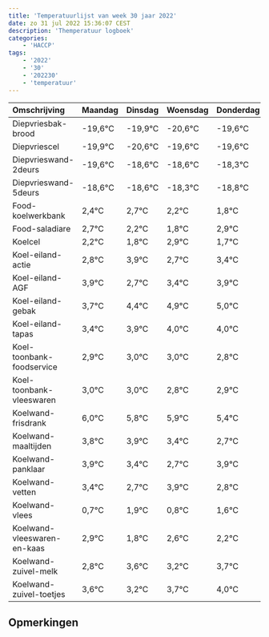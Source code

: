 ```yaml
---
title: 'Temperatuurlijst van week 30 jaar 2022'
date: zo 31 jul 2022 15:36:07 CEST
description: 'Themperatuur logboek'
categories:
    - 'HACCP'
tags:
    - '2022'
    - '30'
    - '202230'
    - 'temperatuur'
---
```

|Omschrijving|Maandag|Dinsdag|Woensdag|Donderdag|Vrijdag|Zaterdag|Zondag|
|:---|:---|:---|:---|:---|:---|:---|:---|
|Diepvriesbak-brood|-19,6°C|-19,9°C|-20,6°C|-19,6°C|-19,6°C|-19,3°C|-19,8°C|
|Diepvriescel|-19,9°C|-20,6°C|-19,6°C|-19,6°C|-19,3°C|-19,8°C|-20,2°C|
|Diepvrieswand-2deurs|-19,6°C|-18,6°C|-18,6°C|-18,3°C|-18,8°C|-19,2°C|-18,1°C|
|Diepvrieswand-5deurs|-18,6°C|-18,6°C|-18,3°C|-18,8°C|-19,2°C|-18,1°C|-19,3°C|
|Food-koelwerkbank|2,4°C|2,7°C|2,2°C|1,8°C|2,9°C|1,7°C|2,4°C|
|Food-saladiare|2,7°C|2,2°C|1,8°C|2,9°C|1,7°C|2,4°C|2,9°C|
|Koelcel|2,2°C|1,8°C|2,9°C|1,7°C|2,4°C|2,9°C|3,0°C|
|Koel-eiland-actie|2,8°C|3,9°C|2,7°C|3,4°C|3,9°C|4,0°C|4,0°C|
|Koel-eiland-AGF|3,9°C|2,7°C|3,4°C|3,9°C|4,0°C|4,0°C|3,8°C|
|Koel-eiland-gebak|3,7°C|4,4°C|4,9°C|5,0°C|5,0°C|4,8°C|4,9°C|
|Koel-eiland-tapas|3,4°C|3,9°C|4,0°C|4,0°C|3,8°C|3,9°C|3,4°C|
|Koel-toonbank-foodservice|2,9°C|3,0°C|3,0°C|2,8°C|2,9°C|2,4°C|1,7°C|
|Koel-toonbank-vleeswaren|3,0°C|3,0°C|2,8°C|2,9°C|2,4°C|1,7°C|2,9°C|
|Koelwand-frisdrank|6,0°C|5,8°C|5,9°C|5,4°C|4,7°C|5,9°C|4,8°C|
|Koelwand-maaltijden|3,8°C|3,9°C|3,4°C|2,7°C|3,9°C|2,8°C|3,6°C|
|Koelwand-panklaar|3,9°C|3,4°C|2,7°C|3,9°C|2,8°C|3,6°C|3,2°C|
|Koelwand-vetten|3,4°C|2,7°C|3,9°C|2,8°C|3,6°C|3,2°C|3,7°C|
|Koelwand-vlees|0,7°C|1,9°C|0,8°C|1,6°C|1,2°C|1,7°C|2,0°C|
|Koelwand-vleeswaren-en-kaas|2,9°C|1,8°C|2,6°C|2,2°C|2,7°C|3,0°C|2,4°C|
|Koelwand-zuivel-melk|2,8°C|3,6°C|3,2°C|3,7°C|4,0°C|3,4°C|3,4°C|
|Koelwand-zuivel-toetjes|3,6°C|3,2°C|3,7°C|4,0°C|3,4°C|3,4°C|3,2°C|

## Opmerkingen


